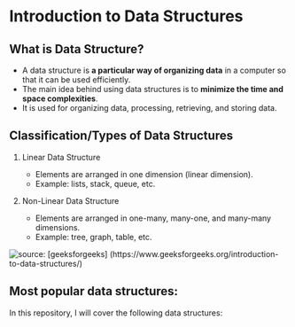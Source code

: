 # Introduction to Data Structures

## What is Data Structure?

* A data structure is **a particular way of organizing data** in a computer so that it can be used efficiently. 
* The main idea behind using data structures is to **minimize the time and space complexities**.
* It is used for organizing data, processing, retrieving, and storing data.

## Classification/Types of Data Structures

1. Linear Data Structure
  
   * Elements are arranged in one dimension (linear dimension).
   * Example: lists, stack, queue, etc.

2. Non-Linear Data Structure

    * Elements are arranged in one-many, many-one, and many-many dimensions.
    * Example: tree, graph, table, etc.

![source: [geeksforgeeks] (https://www.geeksforgeeks.org/introduction-to-data-structures/)](https://media.geeksforgeeks.org/wp-content/uploads/20220520182504/ClassificationofDataStructure-660x347.jpg)

## Most popular data structures:

In this repository, I will cover the following data structures:

